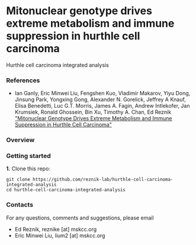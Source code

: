# Mitonuclear genotype drives extreme metabolism and immune suppression in hurthle cell carcinoma

Hurthle cell carcinoma integrated analysis


### References

* Ian Ganly, Eric Minwei Liu, Fengshen Kuo, Vladimir Makarov, Yiyu Dong, Jinsung Park, Yongxing Gong, Alexander N. Gorelick, Jeffrey A Knauf, Elisa Benedetti, Luc G.T. Morris, James A. Fagin, Andrew Intlekofer, Jan Krumsiek, Ronald Ghossein, Bin Xu, Timothy A. Chan, Ed Reznik ["Mitonuclear Genotype Drives Extreme Metabolism and Immune Suppression in Hurthle Cell Carcinoma"](https://aa)

### Overview



### Getting started

**1.** Clone this repo:
```shell
git clone https://github.com/reznik-lab/hurthle-cell-carcinoma-integrated-analysis
cd hurthle-cell-carcinoma-integrated-analysis
```

### Contacts
For any questions, comments and suggestions, please email

* Ed Reznik, reznike [at] mskcc.org 
* Eric Minwei Liu, lium2 [at] mskcc.org
